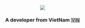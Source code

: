 <h1 align="center">
    <img src="https://readme-typing-svg.herokuapp.com/?font=Righteous&size=35&center=true&vCenter=true&width=500&height=70&duration=4000&lines=Hi+There!+👋;+I'm+Zetos-C;" />
</h1>

<h3 align="center">A developer from VietNam 🇻🇳 </h3>
<br/>
